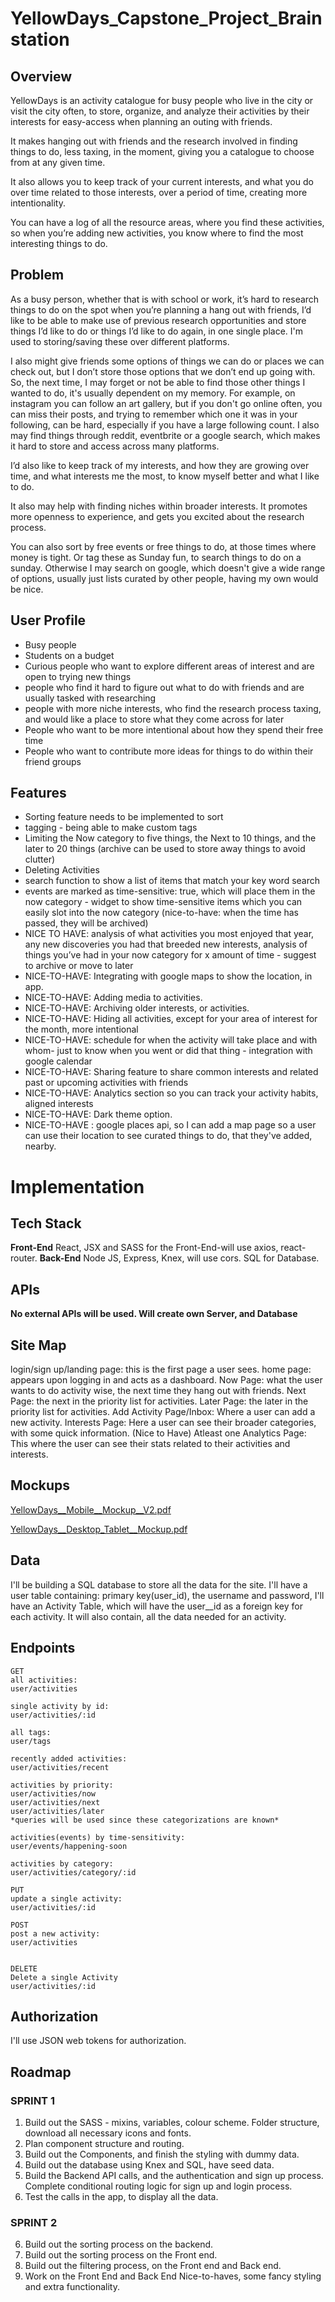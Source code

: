 # YellowDays_Capstone_Project_Brainstation

## Overview
YellowDays is an activity catalogue for busy people who live in the city or visit the city often, to store, organize, and analyze their activities by their interests for easy-access when planning an outing with friends.

It makes hanging out with friends and the research involved in finding things to do, less taxing, in the moment, giving you a catalogue to choose from at any given time.

It also allows you to keep track of your current interests, and what you do over time related to those interests, over a period of time, creating more intentionality.

You can  have a log of all the resource areas, where you find these activities, so when you’re adding new activities, you know where to find the most interesting things to do.

## Problem
As a busy person, whether that is with school or work, it’s hard to research things to do on the spot when you’re planning a hang out with friends, I’d like to be able to make use of previous research opportunities and store things I’d like to do or things I’d like to do again, in one single place. I'm used to storing/saving these over different platforms.

I also might give friends some options of things we can do or places we can check out, but I don’t store those options that we don’t end up going with. So, the next time, I may forget or not be able to find those other things I wanted to do, it's usually dependent on my memory. For example, on instagram you can follow an art gallery, but if you don't go online often, you can miss their posts, and trying to remember which one it was in your following, can be hard, especially if you have a large following count. I also may find things through reddit, eventbrite or a google search, which makes it hard to store and access across many platforms.

I’d also like to keep track of my interests, and how they are growing over time, and what interests me the most, to know myself better and what I like to do. 


It also may help with finding niches within broader interests. It promotes more openness to experience, and gets you excited about the research process.

You can also sort by free events or free things to do, at those times where money is tight. Or tag these as Sunday fun, to search things to do on a sunday. Otherwise I may search on google, which doesn't give a wide range of options, usually just lists curated by other people, having my own would be nice.

## User Profile
-   Busy people
-   Students on a budget
-   Curious people who want to explore different areas of interest and are open to trying new things
-   people who find it hard to figure out what to do with friends and are usually tasked with researching
- people with more niche interests, who find the research process taxing, and would like a place to store what they come across for later
-   People who want to be more intentional about how they spend their free time
-   People who want to contribute more ideas for things to do within their friend groups
## Features
-   Sorting feature needs to be implemented to sort 
-   tagging - being able to make custom tags
-   Limiting the Now category to five things, the Next to 10 things, and the later to 20 things (archive can be used to store away things to avoid clutter)
-   Deleting Activities
- search function to show a list of items that match your key word search
-   events are marked as time-sensitive: true, which will place them in the now category - widget to show time-sensitive items which you can easily slot into the now category (nice-to-have: when the time has passed, they will be archived)
-   NICE TO HAVE: analysis of what activities you most enjoyed that year, any new discoveries you had that breeded new interests, analysis of things you’ve had in your now category for x amount of time - suggest to archive or move to later
-   NICE-TO-HAVE: Integrating with google maps to show the location, in app.
-   NICE-TO-HAVE: Adding media to activities.
-   NICE-TO-HAVE: Archiving older interests, or activities.
-   NICE-TO-HAVE: Hiding all activities, except for your area of interest for the month, more intentional 
-   NICE-TO-HAVE: schedule for when the activity will take place and with whom- just to know when you went or did that thing - integration with google calendar
-   NICE-TO-HAVE: Sharing feature to share common interests and related past or upcoming activities with friends
-   NICE-TO-HAVE: Analytics section so you can track your activity habits, aligned interests
-   NICE-TO-HAVE: Dark theme option.
-   NICE-TO-HAVE : google places api, so I can add a map page so a user can use their location to see curated things to do, that they've added, nearby. 
# Implementation
## Tech Stack

**Front-End** React, JSX and SASS for the Front-End-will use axios, react-router. 
**Back-End** Node JS, Express, Knex, will use cors. SQL for Database. 

## APIs
**No external APIs will be used. Will create own Server, and Database**
## Site Map
login/sign up/landing page: this is the first page a user sees. 
home page: appears upon logging in and acts as a dashboard. 
Now Page: what the user wants to do activity wise, the next time they hang out with friends. 
Next Page: the next in the priority list for activities. 
Later Page: the later in the priority list for activities. 
Add Activity Page/Inbox: Where a user can add a new activity. 
Interests Page: Here a user can see their broader categories, with some quick information. 
(Nice to Have) Atleast one Analytics Page: This where the user can see their stats related to their activities and interests.

## Mockups
[YellowDays__Mobile__Mockup__V2.pdf](https://github.com/user-attachments/files/16517938/YellowDays__Mobile__Mockup__V2.pdf)

[YellowDays__Desktop_Tablet__Mockup.pdf](https://github.com/user-attachments/files/16517657/YellowDays__Desktop_Tablet__Mockup.pdf)

## Data
I'll be building a SQL database to store all the data for the site. 
I'll have a user table containing: primary key(user_id), the username and password,
I'll have an Activity Table, which will have the user__id as a foreign key for each activity. It will also contain, all the data needed for an activity. 
## Endpoints
```
GET 
all activities:
user/activities 

single activity by id: 
user/activities/:id

all tags:
user/tags

recently added activities:
user/activities/recent

activities by priority: 
user/activities/now
user/activities/next
user/activities/later
*queries will be used since these categorizations are known*

activities(events) by time-sensitivity:
user/events/happening-soon

activities by category:
user/activities/category/:id

PUT 
update a single activity:
user/activities/:id

POST 
post a new activity:
user/activities


DELETE 
Delete a single Activity
user/activities/:id

```
## Authorization

I'll use JSON web tokens for authorization.

## Roadmap

### SPRINT 1
1. Build out the SASS - mixins, variables, colour scheme. Folder structure, download all necessary icons and fonts. 
2. Plan component structure and routing. 
3. Build out the Components, and finish the styling with dummy data.
4. Build out the database using Knex and SQL, have seed data.
5. Build the Backend API calls, and the authentication and sign up process. Complete conditional routing logic for sign up and login process.
6. Test the calls in the app, to display all the data. 
### SPRINT 2
6. Build out the sorting process on the backend. 
7. Build out the sorting process on the Front end. 
8. Build out the filtering process, on the Front end and Back end. 
10. Work on the Front End and Back End Nice-to-haves, some fancy styling and extra functionality.    

